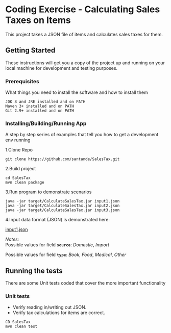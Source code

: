 # Coding Exercise - Calculating Sales Taxes on Items

This project takes a JSON file of items and calculates sales taxes for them.
## Getting Started

These instructions will get you a copy of the project up and running on your local machine for development and testing purposes. 

### Prerequisites

What things you need to install the software and how to install them

```
JDK 8 and JRE installed and on PATH
Maven 3+ installed and on PATH
Git 2.9+ installed and on PATH
```

### Installing/Building/Running App

A step by step series of examples that tell you how to get a development env running

1.Clone Repo

```
git clone https://github.com/santande/SalesTax.git
```

2.Build project

```
cd SalesTax
mvn clean package
```

3.Run program to demonstrate scenarios

```
java -jar target/CalculateSalesTax.jar input1.json
java -jar target/CalculateSalesTax.jar input2.json
java -jar target/CalculateSalesTax.jar input3.json
```

4.Input data format (JSON) is demonstrated here:

[input1.json](./input1.json)

*Notes:*  
Possible values for field **`source`**:  _Domestic_, _Import_

Possible values for field **`type`**:   _Book_, _Food_, _Medical_, _Other_

## Running the tests

There are some Unit tests coded that cover the more important functionality

### Unit tests

* Verify reading in/writing out JSON.  
* Verify tax calculations for items are correct.

```
CD SalesTax
mvn clean test
```
